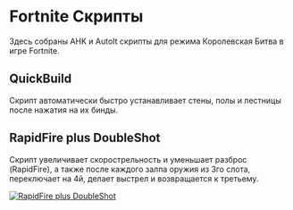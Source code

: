 # Fortnite Скрипты

Здесь собраны AHK и AutoIt скрипты для режима Королевская Битва в игре Fortnite.


## QuickBuild

Скрипт автоматически быстро устанавливает стены, полы и лестницы после нажатия на их бинды. 


## RapidFire plus DoubleShot

Скрипт увеличивает скорострельность и уменьшает разброс (RapidFire), а также после каждого залпа оружия из 3го слота, переключает на 4й, делает выстрел и возвращается к третьему.

[![RapidFire plus DoubleShot](https://github.com/idaspin/GamingScripts-AHK-AutoIt/raw/master/misc/RapidFire%20plus%20DoubleShot.png)](https://youtu.be/70D64SBvQUo)
